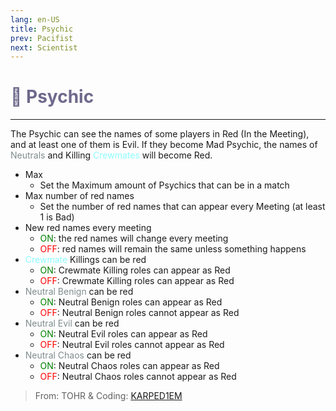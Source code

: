 ```yaml
---
lang: en-US
title: Psychic
prev: Pacifist
next: Scientist
---
```


# <font color="#6f698c">🪬 <b>Psychic</b></font> <Badge text="Support" type="tip" vertical="middle"/>
---

The Psychic can see the names of some players in Red (In the Meeting), and at least one of them is Evil. If they become Mad Psychic, the names of <font color=#7f8c8d>Neutrals</font> and Killing <font color=#8cffff>Crewmates</font> will become Red.
* Max
  * Set the Maximum amount of Psychics that can be in a match
* Max number of red names
  * Set the number of red names that can appear every Meeting (at least 1 is Bad)
* New red names every meeting
  * <font color=green>ON</font>: the red names will change every meeting
  * <font color=red>OFF</font>: red names will remain the same unless something happens
* <font color=#8cffff>Crewmate</font> Killings can be red
  * <font color=green>ON</font>: Crewmate Killing roles can appear as Red
  * <font color=red>OFF</font>: Crewmate Killing roles can appear as Red
* <font color=#7f8c8d>Neutral Benign</font> can be red
  * <font color=green>ON</font>: Neutral Benign roles can appear as Red
  * <font color=red>OFF</font>: Neutral Benign roles cannot appear as Red
* <font color=#7f8c8d>Neutral Evil</font> can be red
  * <font color=green>ON</font>: Neutral Evil roles can appear as Red
  * <font color=red>OFF</font>: Neutral Evil roles cannot appear as Red
* <font color=#7f8c8d>Neutral Chaos</font> can be red
  * <font color=green>ON</font>: Neutral Chaos roles can appear as Red
  * <font color=red>OFF</font>: Neutral Chaos roles cannot appear as Red

> From: TOHR & Coding: [KARPED1EM](https://github.com/KARPED1EM)